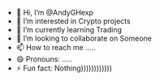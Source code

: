- 👋 Hi, I’m @AndyGHexp
- 👀 I’m interested in Crypto projects
- 🌱 I’m currently learning Trading
- 💞️ I’m looking to collaborate on Someone
- 📫 How to reach me .....
- 😄 Pronouns: .....
- ⚡ Fun fact: Nothing))))))))))))

<!---
AndyGHexp/AndyGHexp is a ✨ special ✨ repository because its `README.md` (this file) appears on your GitHub profile.
You can click the Preview link to take a look at your changes.
--->
